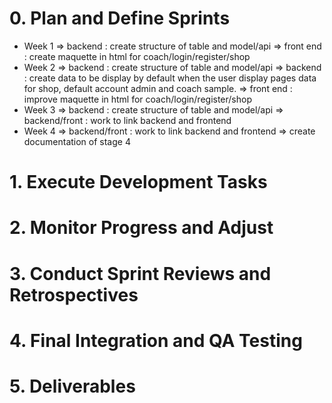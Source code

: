 # 0. Plan and Define Sprints
  - Week 1
    => backend : create structure of table and model/api
    => front end : create maquette in html for coach/login/register/shop
  - Week 2
    => backend : create structure of table and model/api
    => backend : create data to be display by default when the user display pages data for shop, default account admin and coach sample.
    => front end : improve maquette in html for coach/login/register/shop
  - Week 3
    => backend : create structure of table and model/api
    => backend/front : work to link backend and frontend
  - Week 4
    => backend/front : work to link backend and frontend
    => create documentation of stage 4
# 1. Execute Development Tasks
# 2. Monitor Progress and Adjust
# 3. Conduct Sprint Reviews and Retrospectives
# 4. Final Integration and QA Testing
# 5. Deliverables
